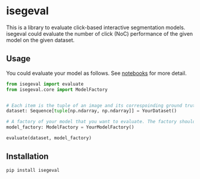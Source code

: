 # isegeval

This is a library to evaluate click-based interactive segmentation models. isegeval could evaluate
the number of click (NoC) performance of the given model on the given dataset.


## Usage

You could evaluate your model as follows. See [notebooks](./notebooks) for more detail.

```py
from isegeval import evaluate
from isegeval.core import ModelFactory


# Each item is the tuple of an image and its correspoinding ground truth mask.
dataset: Sequence[tuple[np.ndarray, np.ndarray]] = YourDataset()

# A factory of your model that you want to evaluate. The factory should implement get_model method.
model_factory: ModelFactory = YourModelFactory()

evaluate(dataset, model_factory)
```


## Installation

```bash
pip install isegeval
```
